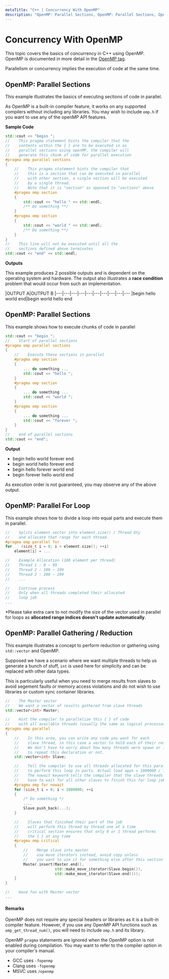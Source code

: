 ```yaml
---
metaTitle: "C++ | Concurrency With OpenMP"
description: "OpenMP: Parallel Sections, OpenMP: Parallel Sections, OpenMP: Parallel For Loop, OpenMP: Parallel Gathering / Reduction"
---
```


# Concurrency With OpenMP


This topic covers the basics of concurrency in C++ using OpenMP. OpenMP is documented in more detail in the [OpenMP tag](https://stackoverflow.com/documentation/openmp).

Parallelism or concurrency implies the execution of code at the same time.



## OpenMP: Parallel Sections


This example illustrates the basics of executing sections of code in parallel.

As OpenMP is a built-in compiler feature, it works on any supported compilers without including any libraries. You may wish to include `omp.h` if you want to use any of the openMP API features.

**Sample Code**

```cpp
std::cout << "begin ";
//    This pragma statement hints the compiler that the
//    contents within the { } are to be executed in as
//    parallel sections using openMP, the compiler will
//    generate this chunk of code for parallel execution
#pragma omp parallel sections
{
    //    This pragma statement hints the compiler that
    //    this is a section that can be executed in parallel
    //    with other section, a single section will be executed
    //    by a single thread.
    //    Note that it is "section" as opposed to "sections" above
    #pragma omp section
    {
        std::cout << "hello " << std::endl;
        /** Do something **/
    }
    #pragma omp section
    {
        std::cout << "world " << std::endl;
        /** Do something **/
    }
}
//    This line will not be executed until all the
//    sections defined above terminates
std::cout << "end" << std::endl;

```

**Outputs**

This example produces 2 possible outputs and is dependent on the operating system and hardware. The output also illustrates a **race condition** problem that would occur from such an implementation.

|OUTPUT A|OUTPUT B
|---|---|---|---|---|---|---|---|---|---
|begin hello world end|begin world hello end



## OpenMP: Parallel Sections


This example shows how to execute chunks of code in parallel

```cpp
std::cout << "begin ";
//    Start of parallel sections
#pragma omp parallel sections
{
    //    Execute these sections in parallel
    #pragma omp section
    {
        ... do something ...
        std::cout << "hello ";
    }
    #pragma omp section
    {
        ... do something ...
        std::cout << "world ";
    }
    #pragma omp section
    {
        ... do something ...
        std::cout << "forever ";
    }
}
//    end of parallel sections
std::cout << "end";

```

**Output**

- begin hello world forever end
- begin world hello forever end
- begin hello forever world end
- begin forever hello world end

As execution order is not guaranteed, you may observe any of the above output.



## OpenMP: Parallel For Loop


This example shows how to divide a loop into equal parts and execute them in parallel.

```cpp
//    Splits element vector into element.size() / Thread Qty
//    and allocate that range for each thread.
#pragma omp parallel for
for    (size_t i = 0; i < element.size(); ++i)
    element[i] = ...

//    Example Allocation (100 element per thread)
//    Thread 1 : 0 ~ 99
//    Thread 2 : 100 ~ 199
//    Thread 2 : 200 ~ 299
//    ...

//    Continue process
//    Only when all threads completed their allocated
//    loop job
...

```

*Please take extra care to not modify the size of the vector used in parallel for loops as **allocated range indices doesn't update automatically**.



## OpenMP: Parallel Gathering / Reduction


This example illustrates a concept to perform reduction or gathering using `std::vector` and OpenMP.

Supposed we have a scenario where we want multiple threads to help us generate a bunch of stuff, `int` is used here for simplicity and can be replaced with other data types.

This is particularly useful when you need to merge results from slaves to avoid segement faults or memory access violations and do not wish to use libraries or custom sync container libraries.

```cpp
//    The Master vector
//    We want a vector of results gathered from slave threads
std::vector<int> Master;    

//    Hint the compiler to parallelize this { } of code
//    with all available threads (usually the same as logical processor qty)
#pragma omp parallel
{
    //    In this area, you can write any code you want for each
    //    slave thread, in this case a vector to hold each of their results
    //    We don't have to worry about how many threads were spawn or if we need
    //    to repeat this declaration or not.
    std::vector<int> Slave;

    //    Tell the compiler to use all threads allocated for this parallel region
    //    to perform this loop in parts. Actual load appx = 1000000 / Thread Qty
    //    The nowait keyword tells the compiler that the slave threads don't
    //    have to wait for all other slaves to finish this for loop job
    #pragma omp for nowait
    for (size_t i = 0; i < 1000000; ++i
    {
        /* Do something */
        ....
        Slave.push_back(...);
    }

    //    Slaves that finished their part of the job
    //    will perform this thread by thread one at a time
    //    critical section ensures that only 0 or 1 thread performs
    //    the { } at any time
    #pragma omp critical
    {
        //    Merge slave into master
        //    use move iterators instead, avoid copy unless
        //    you want to use it for something else after this section
        Master.insert(Master.end(), 
                      std::make_move_iterator(Slave.begin()), 
                      std::make_move_iterator(Slave.end()));
    }
}

//    Have fun with Master vector
...

```



#### Remarks


OpenMP does not require any special headers or libraries as it is a built-in compiler feature. However, if you use any OpenMP API functions such as `omp_get_thread_num()`, you will need to include `omp.h` and its library.

OpenMP `pragma` statements are ignored when the OpenMP option is not enabled during compilation. You may want to refer to the compiler option in your compiler's manual.

- GCC uses   `-fopenmp`
- Clang uses `-fopenmp`
- MSVC uses  `/openmp`

